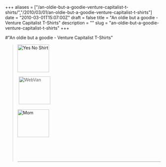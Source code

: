 +++
aliases = ["/an-oldie-but-a-goodie-venture-capitalist-t-shirts/","/2010/03/01/an-oldie-but-a-goodie-venture-capitalist-t-shirts"]
date = "2010-03-01T15:07:00Z"
draft = false
title = "An oldie but a goodie - Venture Capitalist T-Shirts"
description = ""
slug = "an-oldie-but-a-goodie-venture-capitalist-t-shirts"
+++

#"An oldie but a goodie - Venture Capitalist T-Shirts"


 <div class="posterous_bookmarklet_entry">
<blockquote>
<div style="border-bottom: 1px solid #999999; height: 380px;">
<p><a href="http://www.vcwear.com/i-might-say-yes/"><img src="http://www.vcwear.com/square/vcwear_yesno.jpg" height="90" alt="Yes No Shirt" width="102" /></a></p>
<p>&nbsp;<img src="http://www.vcwear.com/square/vcwear_webvan.jpg" height="90" alt="WebVan" width="102" /></p>
<p><a href="http://www.vcwear.com/your-mom-is-not-a-valid-test-market/"><img src="http://www.vcwear.com/square/vcwear_mom.jpg" height="90" alt="Mom" width="102" /></a></p>
</div>
</blockquote>
</div>
 